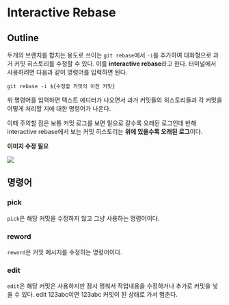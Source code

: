 # Interactive Rebase
## Outline
두개의 브랜치를 합치는 용도로 쓰이는 `git rebase`에서 `-i`를 추가하여 대화형으로 과거 커밋 히스토리를 수정할 수 있다. 이를 **interactive rebase**라고 한다. 터미널에서 사용하려면 다음과 같이 명령어를 입력하면 된다.

    git rebase -i ${수정할 커밋의 이전 커밋}

위 명령어를 입력하면 텍스트 에디터가 나오면서 과거 커밋들의 히스토리들과 각 커밋을 어떻게 처리할 지에 대한 명령어가 나온다.

이때 주의할 점은 보통 커밋 로그를 보면 밑으로 갈수록 오래된 로그인데 반해 interactive rebase에서 보는 커밋 히스토리는 **위에 있을수록 오래된 로그**이다.


**이미지 수정 필요**

![](2021-11-20-15-17-18.png)

## 명령어
### pick
`pick`은 해당 커밋을 수정하지 않고 그냥 사용하는 명령어이다.

### reword
`reword`은 커밋 메시지를 수정하는 명령어이다.

### edit
`edit`은 해당 커밋은 사용하지만 잠시 멈춰서 작업내용을 수정하거나 추가로 커밋을 넣을 수 있다. edit 123abc이면 123abc 커밋이 된 상태로 가서 멈춘다.